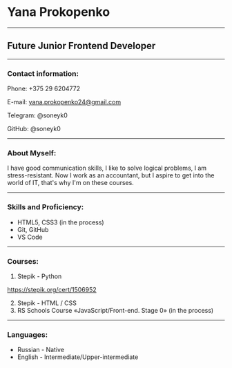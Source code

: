 # Yana Prokopenko
***
##  Future Junior Frontend Developer
***
### Contact information:
Phone: +375 29 6204772 

E-mail: yana.prokopenko24@gmail.com

Telegram: @soneyk0

GitHub: @soneyk0
***
### About Myself:
I have good communication skills, I like to solve logical problems, I am stress-resistant. Now I work as an accountant, but I aspire to get into the world of IT, that's why I'm on these courses.
***
### Skills and Proficiency:
* HTML5, CSS3 (in the process)
* Git, GitHub
* VS Code
***
### Courses:
1. Stepik - Python

https://stepik.org/cert/1506952

2. Stepik - HTML / CSS
3. RS Schools Course «JavaScript/Front-end. Stage 0» (in the process)
***
### Languages:
- Russian - Native
- English - Intermediate/Upper-intermediate